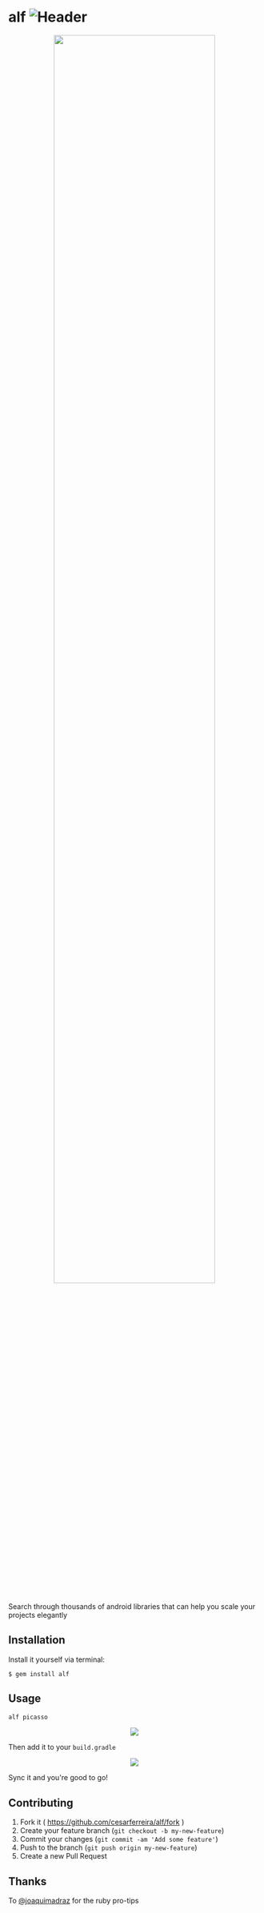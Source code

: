 # alf ![Header](https://travis-ci.org/cesarferreira/alf.svg?branch=master)

<p align="center">
<img src="https://raw.github.com/cesarferreira/alf/master/extras/images/wide-logo.jpg" width="80%" />
</p>

Search through thousands of android libraries that can help you scale your projects elegantly 

## Installation

Install it yourself via terminal:

    $ gem install alf

## Usage

```bash
alf picasso
```
<p align="center">
<img src="https://raw.github.com/cesarferreira/alf/master/extras/images/screenshot01.png" />
</p>

Then add it to your `build.gradle`

<p align="center">
<img src="https://raw.github.com/cesarferreira/alf/master/extras/images/gradle02.png" />
</p>


Sync it and you're good to go!

## Contributing

1. Fork it ( https://github.com/cesarferreira/alf/fork )
2. Create your feature branch (`git checkout -b my-new-feature`)
3. Commit your changes (`git commit -am 'Add some feature'`)
4. Push to the branch (`git push origin my-new-feature`)
5. Create a new Pull Request


## Thanks
To [@joaquimadraz](https://github.com/joaquimadraz) for the ruby pro-tips